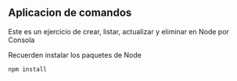 ## Aplicacion de comandos

Este es un ejercicio de crear, listar, actualizar y eliminar en Node por Consola

Recuerden instalar los paquetes de Node


```
npm install
```